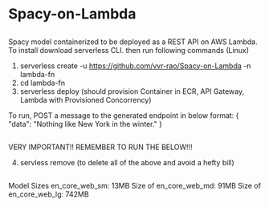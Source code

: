 # Spacy-on-Lambda


## 
Spacy model containerized to be deployed as a REST API on AWS Lambda. To install download serverless CLI. then run following commands (Linux)
1) serverless create -u https://github.com/vvr-rao/Spacy-on-Lambda -n lambda-fn
2) cd lambda-fn
3) serverless deploy (should provision Container in ECR, API Gateway,  Lambda with Provisioned Concorrency)

To run, POST a message to the generated endpoint in below format:
{
    "data": "Nothing like New York in the winter."
}

##
VERY IMPORTANT!! REMEMBER TO RUN THE BELOW!!! 

4) servless remove  (to delete all of the above and avoid a hefty bill)

##
Model Sizes
en_core_web_sm: 13MB Size of en_core_web_md: 91MB Size of en_core_web_lg: 742MB

